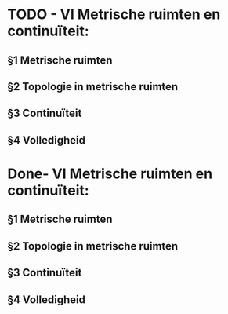 # TODO - VI Metrische ruimten en continuïteit: 

## §1 Metrische ruimten

## §2 Topologie in metrische ruimten

## §3 Continuïteit

## §4 Volledigheid


# Done- VI Metrische ruimten en continuïteit: 


## §1 Metrische ruimten

## §2 Topologie in metrische ruimten

## §3 Continuïteit

## §4 Volledigheid
